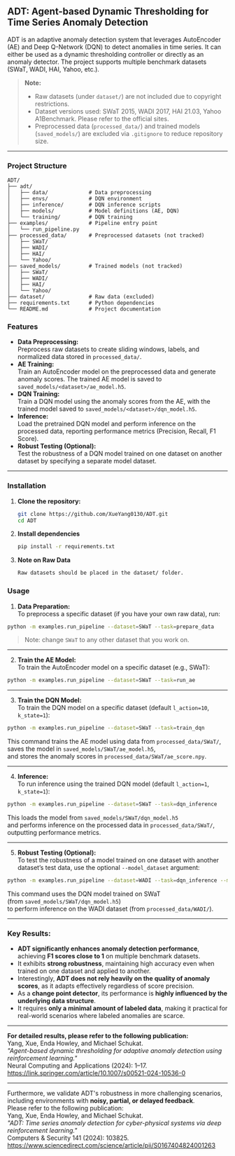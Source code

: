 ## ADT: Agent-based Dynamic Thresholding for Time Series Anomaly Detection

ADT is an adaptive anomaly detection system that leverages AutoEncoder (AE) and Deep Q-Network (DQN) to detect anomalies in time series. It can either be used as a dynamic thresholding controller or directly as an anomaly detector.
The project supports multiple benchmark datasets (SWaT, WADI, HAI, Yahoo, etc.).

> **Note:**  
> - Raw datasets (under `dataset/`) are not included due to copyright restrictions.  
> - Dataset versions used: SWaT 2015, WADI 2017, HAI 21.03, Yahoo A1Benchmark. Please refer to the official sites.
> - Preprocessed data (`processed_data/`) and trained models (`saved_models/`) are excluded via `.gitignore` to reduce repository size.

---

### Project Structure
```
ADT/
├── adt/                  
│   ├── data/             # Data preprocessing
│   ├── envs/             # DQN environment
│   ├── inference/        # DQN inference scripts
│   ├── models/           # Model definitions (AE, DQN)
│   └── training/         # DQN training
├── examples/             # Pipeline entry point
│   └── run_pipeline.py
├── processed_data/       # Preprocessed datasets (not tracked)
│   ├── SWaT/
│   ├── WADI/
│   ├── HAI/
│   └── Yahoo/
├── saved_models/         # Trained models (not tracked)
│   ├── SWaT/
│   ├── WADI/
│   ├── HAI/
│   └── Yahoo/
├── dataset/              # Raw data (excluded)
├── requirements.txt      # Python dependencies
└── README.md             # Project documentation

```

### Features

- **Data Preprocessing:**  
  Preprocess raw datasets to create sliding windows, labels, and normalized data stored in `processed_data/`.  
- **AE Training:**  
  Train an AutoEncoder model on the preprocessed data and generate anomaly scores. The trained AE model is saved to `saved_models/<dataset>/ae_model.h5`.
- **DQN Training:**  
  Train a DQN model using the anomaly scores from the AE, with the trained model saved to `saved_models/<dataset>/dqn_model.h5`.
- **Inference:**  
  Load the pretrained DQN model and perform inference on the processed data, reporting performance metrics (Precision, Recall, F1 Score).
- **Robust Testing (Optional):**  
  Test the robustness of a DQN model trained on one dataset on another dataset by specifying a separate model dataset.

---

### Installation

1. **Clone the repository:**
   ```bash
   git clone https://github.com/XueYang0130/ADT.git
   cd ADT
2. **Install dependencies**
   ```bash
   pip install -r requirements.txt
3. **Note on Raw Data**
   ```bash
   Raw datasets should be placed in the dataset/ folder.

### Usage

1. **Data Preparation:**  
To preprocess a specific dataset (if you have your own raw data), run:

```bash
python -m examples.run_pipeline --dataset=SWaT --task=prepare_data
```

> Note: change `SWaT` to any other dataset that you work on.

---

2. **Train the AE Model:**  
To train the AutoEncoder model on a specific dataset (e.g., SWaT):

```bash
python -m examples.run_pipeline --dataset=SWaT --task=run_ae
```

---

3. **Train the DQN Model:**  
To train the DQN model on a specific dataset (default `l_action=10`, `k_state=1`):

```bash
python -m examples.run_pipeline --dataset=SWaT --task=train_dqn
```

This command trains the AE model using data from `processed_data/SWaT/`,  
saves the model in `saved_models/SWaT/ae_model.h5`,  
and stores the anomaly scores in `processed_data/SWaT/ae_score.npy`.

---

4. **Inference:**  
To run inference using the trained DQN model (default `l_action=1`, `k_state=1`):

```bash
python -m examples.run_pipeline --dataset=SWaT --task=dqn_inference 
```

This loads the model from `saved_models/SWaT/dqn_model.h5`  
and performs inference on the processed data in `processed_data/SWaT/`,  
outputting performance metrics.

---

5. **Robust Testing (Optional):**  
To test the robustness of a model trained on one dataset with another dataset’s test data, use the optional `--model_dataset` argument:

```bash
python -m examples.run_pipeline --dataset=WADI --task=dqn_inference --model_dataset=SWaT
```

This command uses the DQN model trained on SWaT  
(from `saved_models/SWaT/dqn_model.h5`)  
to perform inference on the WADI dataset (from `processed_data/WADI/`).

---

### Key Results:

- **ADT significantly enhances anomaly detection performance**, achieving **F1 scores close to 1** on multiple benchmark datasets.
- It exhibits **strong robustness**, maintaining high accuracy even when trained on one dataset and applied to another.
- Interestingly, **ADT does not rely heavily on the quality of anomaly scores**, as it adapts effectively regardless of score precision.
- As a **change point detector**, its performance is **highly influenced by the underlying data structure**.
- It requires **only a minimal amount of labeled data**, making it practical for real-world scenarios where labeled anomalies are scarce.

---

**For detailed results, please refer to the following publication:**  
Yang, Xue, Enda Howley, and Michael Schukat.  
*"Agent-based dynamic thresholding for adaptive anomaly detection using reinforcement learning."*  
Neural Computing and Applications (2024): 1–17.  
https://link.springer.com/article/10.1007/s00521-024-10536-0

---

Furthermore, we validate ADT's robustness in more challenging scenarios, including environments with **noisy, partial, or delayed feedback**.  
Please refer to the following publication:  
Yang, Xue, Enda Howley, and Michael Schukat.  
*"ADT: Time series anomaly detection for cyber-physical systems via deep reinforcement learning."*  
Computers & Security 141 (2024): 103825.  
https://www.sciencedirect.com/science/article/pii/S0167404824001263
